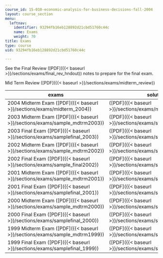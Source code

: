```yaml
---
course_id: 15-010-economic-analysis-for-business-decisions-fall-2004
layout: course_section
menu:
  leftnav:
    identifier: 93294fb16eb128892d21cbd51760c44c
    name: Exams
    weight: 70
title: Exams
type: course
uid: 93294fb16eb128892d21cbd51760c44c

---
```


See the Final Review ([PDF]({{< baseurl >}}/sections/exams/final_rev_hndout)) notes to prepare for the final exam.

Mid Term Review ([PDF]({{< baseurl >}}/sections/exams/midterm_review))

| exams | solutions |
| --- | --- |
| 2004 Midterm Exam ([PDF]({{< baseurl >}}/sections/exams/midterm_2004)) | ([PDF]({{< baseurl >}}/sections/exams/midterm_2004_ans)) |
| 2003 Midterm Exam ([PDF]({{< baseurl >}}/sections/exams/sample_mdtrm2003)) | ([PDF]({{< baseurl >}}/sections/exams/smpmdtrm2003_ans)) |
| 2003 Final Exam ([PDF]({{< baseurl >}}/sections/exams/samplefinal_2003)) | ([PDF]({{< baseurl >}}/sections/exams/smplfnl_2003_ans)) |
| 2002 Midterm Exam ([PDF]({{< baseurl >}}/sections/exams/sample_mdtrm2002)) | ([PDF]({{< baseurl >}}/sections/exams/smpmdtrm2002_ans)) |
| 2002 Final Exam ([PDF]({{< baseurl >}}/sections/exams/sample_final2002)) | ([PDF]({{< baseurl >}}/sections/exams/smplfnl_2002_ans)) |
| 2001 Midterm Exam ([PDF]({{< baseurl >}}/sections/exams/sample_mdtrm2001)) | ([PDF]({{< baseurl >}}/sections/exams/smpmdtrm2001_ans)) |
| 2001 Final Exam ([PDF]({{< baseurl >}}/sections/exams/samplefinal_2001)) | ([PDF]({{< baseurl >}}/sections/exams/smplfnl_2001_ans)) |
| 2000 Midterm Exam ([PDF]({{< baseurl >}}/sections/exams/sample_mdtrm2000)) | ([PDF]({{< baseurl >}}/sections/exams/smpmdtrm2000_ans)) |
| 2000 Final Exam ([PDF]({{< baseurl >}}/sections/exams/samplefinal_2000)) | ([PDF]({{< baseurl >}}/sections/exams/smplfnl_2000_ans)) |
| 1999 Midterm Exam ([PDF]({{< baseurl >}}/sections/exams/sample_mdtrm1999)) | ([PDF]({{< baseurl >}}/sections/exams/smplmdtrm_99_ans)) |
| 1999 Final Exam ([PDF]({{< baseurl >}}/sections/exams/samplefinal_1999)) | ([PDF]({{< baseurl >}}/sections/exams/smplfnl_1999_ans))